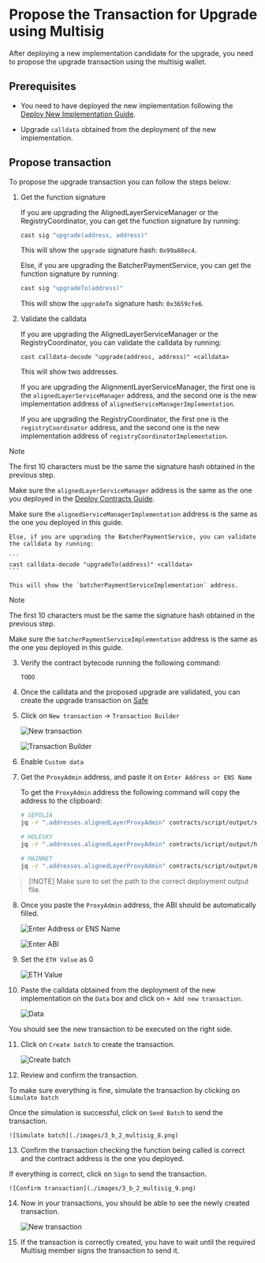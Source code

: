 # Propose the Transaction for Upgrade using Multisig

After deploying a new implementation candidate for the upgrade, you need to propose the upgrade transaction using the multisig wallet.

## Prerequisites

- You need to have deployed the new implementation following the [Deploy New Implementation Guide](./3_b_1_deploy_new_impl.md).

- Upgrade `calldata` obtained from the deployment of the new implementation.

## Propose transaction

To propose the upgrade transaction you can follow the steps below:

1. Get the function signature

    If you are upgrading the AlignedLayerServiceManager or the RegistryCoordinator, you can get the function signature by running:

    ```bash
    cast sig "upgrade(address, address)"
    ```

   This will show the `upgrade` signature hash: `0x99a88ec4`.

    Else, if you are upgrading the BatcherPaymentService, you can get the function signature by running:

    ```bash
    cast sig "upgradeTo(address)"
    ```
   
    This will show the `upgradeTo` signature hash: `0x3659cfe6`.
    
2. Validate the calldata

    If you are upgrading the AlignedLayerServiceManager or the RegistryCoordinator, you can validate the calldata by running:

    ```
    cast calldata-decode "upgrade(address, address)" <calldata>
    ```

    This will show two addresses. 
    
    If you are upgrading the AlignmentLayerServiceManager, the first one is the `alignedLayerServiceManager` address, and the second one is the new implementation address of `alignedServiceManagerImplementation`.

    If you are upgrading the RegistryCoordinator, the first one is the `registryCoordinator` address, and the second one is the new implementation address of `registryCoordinatorImplementation`.

> [!NOTE]
> The first 10 characters must be the same the signature hash obtained in the previous step.
>
> Make sure the `alignedLayerServiceManager` address is the same as the one you deployed in the [Deploy Contracts Guide](./2_deploy_contracts.md).
>
> Make sure the `alignedServiceManagerImplementation` address is the same as the one you deployed in this guide.

    Else, if you are upgrading the BatcherPaymentService, you can validate the calldata by running:

    ```
    cast calldata-decode "upgradeTo(address)" <calldata>
    ```
   
    This will show the `batcherPaymentServiceImplementation` address.

> [!NOTE] 
> The first 10 characters must be the same the signature hash obtained in the previous step.
> 
> Make sure the `batcherPaymentServiceImplementation` address is the same as the one you deployed in this guide. 

3. Verify the contract bytecode running the following command:

   ```
   TODO
   ```
   
4. Once the calldata and the proposed upgrade are validated, you can create the upgrade transaction on [Safe](https://app.safe.global/home)

5. Click on `New transaction` -> `Transaction Builder`
   
   ![New transaction](./images/3_b_2_multisig_1.png)

   ![Transaction Builder](./images/3_b_2_multisig_2.png)

6. Enable `Custom data`

7. Get the `ProxyAdmin` address, and paste it on `Enter Address or ENS Name`

   To get the `ProxyAdmin` address the following command will copy the address to the clipboard:

    ```bash
    # SEPOLIA
    jq -r ".addresses.alignedLayerProxyAdmin" contracts/script/output/sepolia/alignedlayer_deployment_output.json | pbcopy
    ```

    ```bash
   # HOLESKY
   jq -r ".addresses.alignedLayerProxyAdmin" contracts/script/output/holesky/alignedlayer_deployment_output.json | pbcopy
    ```
   
    ```bash
    # MAINNET
    jq -r ".addresses.alignedLayerProxyAdmin" contracts/script/output/mainnet/alignedlayer_deployment_output.json | pbcopy
    ```
   
>    [!NOTE]
>    Make sure to set the path to the correct deployment output file.

8. Once you paste the `ProxyAdmin` address, the ABI should be automatically filled.

    ![Enter Address or ENS Name](./images/3_b_2_multisig_3.png)

    ![Enter ABI](./images/3_b_2_multisig_4.png)

9. Set the `ETH Value` as 0

    ![ETH Value](./images/3_b_2_multisig_5.png)

10. Paste the calldata obtained from the deployment of the new implementation on the `Data` box and click on `+ Add new transaction`.

    ![Data](./images/3_b_2_multisig_6.png)

   You should see the new transaction to be executed on the right side.

11. Click on `Create batch` to create the transaction.

    ![Create batch](./images/3_b_2_multisig_7.png)

12. Review and confirm the transaction.
   
   To make sure everything is fine, simulate the transaction by clicking on `Simulate batch`

   Once the simulation is successful, click on `Send Batch` to send the transaction.

    ![Simulate batch](./images/3_b_2_multisig_8.png)

13. Confirm the transaction checking the function being called is correct and the contract address is the one you deployed.

   If everything is correct, click on `Sign` to send the transaction.

    ![Confirm transaction](./images/3_b_2_multisig_9.png)

14. Now in your transactions, you should be able to see the newly created transaction.

    ![New transaction](./images/3_b_2_multisig_10.png)

15. If the transaction is correctly created, you have to wait until the required Multisig member signs the transaction to send it.
